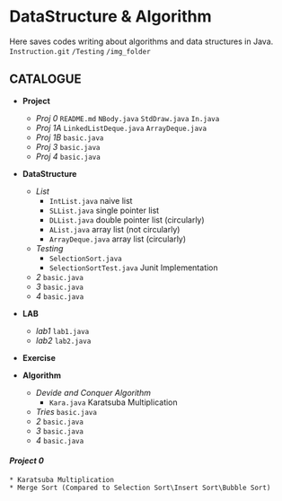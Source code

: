 # DataStructure & Algorithm
Here saves codes writing about algorithms and data structures in Java.  
`Instruction.git` `/Testing` `/img_folder`

## CATALOGUE
* **Project**
   * *Proj 0* `README.md` `NBody.java` `StdDraw.java` `In.java`
   * *Proj 1A* `LinkedListDeque.java` `ArrayDeque.java`
   * *Proj 1B* `basic.java`
   * *Proj 3* `basic.java`
   * *Proj 4* `basic.java`
* **DataStructure**
   * *List* 
     * `IntList.java` naive list
     * `SLList.java` single pointer list
     * `DLList.java` double pointer list (circularly)
     * `AList.java` array list (not circularly)
     * `ArrayDeque.java` array list (circularly)
   * *Testing* 
     * `SelectionSort.java`
     * `SelectionSortTest.java` Junit Implementation
   * *2* `basic.java`
   * *3* `basic.java`
   * *4* `basic.java`
* **LAB**
   * *lab1* `lab1.java`
   * *lab2* `lab2.java`
   
* **Exercise**

* **Algorithm**
   * *Devide and Conquer Algorithm* 
      *  `Kara.java` Karatsuba Multiplication
   * *Tries* `basic.java`
   * *2* `basic.java`
   * *3* `basic.java`
   * *4* `basic.java`

#### ***Project 0***
    * Karatsuba Multiplication
    * Merge Sort (Compared to Selection Sort\Insert Sort\Bubble Sort)
